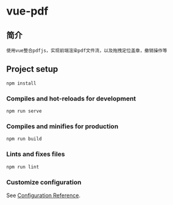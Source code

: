 # vue-pdf

## 简介
    使用vue整合pdfjs，实现前端渲染pdf文件流，以及拖拽定位盖章，撤销操作等

## Project setup
```
npm install
```

### Compiles and hot-reloads for development
```
npm run serve
```

### Compiles and minifies for production
```
npm run build
```

### Lints and fixes files
```
npm run lint
```

### Customize configuration
See [Configuration Reference](https://cli.vuejs.org/config/).
